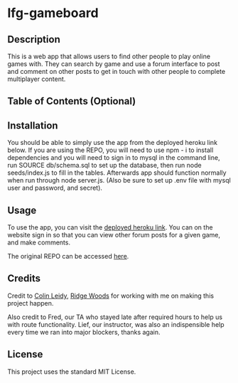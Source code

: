 # lfg-gameboard

## Description

This is a web app that allows users to find other people to play online games with. They can search by game and use a forum interface to post and comment on other posts to get in touch with other people to complete multiplayer content.

## Table of Contents (Optional)


## Installation

You should be able to simply use the app from the deployed heroku link below. If you are using the REPO, you will need to use npm - i to install dependencies and you will need to sign in to mysql in the command line, run SOURCE db/schema.sql to set up the database, then run node seeds/index.js to fill in the tables. Afterwards app should function normally when run through node server.js. (Also be sure to set up .env file with mysql user and password, and secret).

## Usage

To use the app, you can visit the [deployed heroku link](https://sleepy-hollows-34843.herokuapp.com/). You can on the website sign in so that you can view other forum posts for a given game, and make comments. 

The original REPO can be accessed [here](https://github.com/RWWoods/lfg-gameboard).


## Credits

Credit to [Colin Leidy](https://github.com/CollyLee), [Ridge Woods](https://github.com/RWWoods/) for working with me on making this project happen.

Also credit to Fred, our TA who stayed late after required hours to help us with route functionality. Lief, our instructor, was also an indispensible help every time we ran into major blockers, thanks again.

## License

This project uses the standard MIT License.
